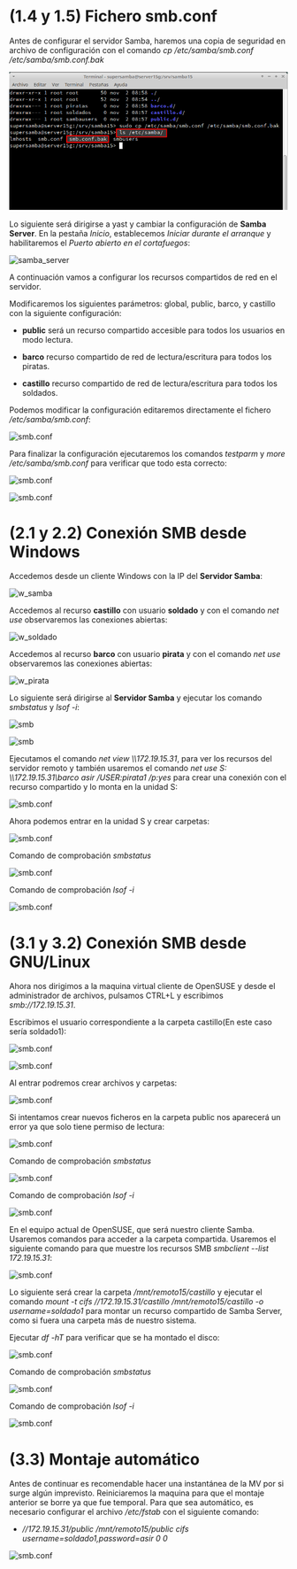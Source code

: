 
# (1.4 y 1.5) Fichero smb.conf

Antes de configurar el servidor Samba, haremos una copia de seguridad en archivo de configuración con el comando _cp /etc/samba/smb.conf /etc/samba/smb.conf.bak_

![smb.conf.bak](img/Seleccion_001.png)

Lo siguiente será dirigirse a yast y cambiar la configuración de **Samba Server**. En la pestaña _Inicio_, establecemos _Iniciar durante el arranque_ y habilitaremos el _Puerto abierto en el cortafuegos_:

![samba_server](img/Selección_003.png)

A continuación vamos a configurar los recursos compartidos de red en el servidor.

Modificaremos los siguientes parámetros: global, public, barco, y castillo con la siguiente configuración:

- **public** será un recurso compartido accesible para todos los usuarios en modo lectura.

- **barco** recurso compartido de red de lectura/escritura para todos los piratas.

- **castillo** recurso compartido de red de lectura/escritura para todos los soldados.

Podemos modificar la configuración editaremos directamente el fichero _/etc/samba/smb.conf_:

![smb.conf](img/Selección_004.png)

Para finalizar la configuración ejecutaremos los comandos _testparm_ y _more /etc/samba/smb.conf_ para verificar que todo esta correcto:

![smb.conf](img/Selección_005.png)

![smb.conf](img/Selección_006.png)

# (2.1 y 2.2) Conexión SMB desde Windows

Accedemos desde un cliente Windows con la IP del **Servidor Samba**:

![w_samba](img/Selección_007.png)

Accedemos al recurso **castillo**  con usuario **soldado** y con el comando _net use_ observaremos las conexiones abiertas:

![w_soldado](img/Selección_008.png)

Accedemos al recurso **barco**  con usuario **pirata** y con el comando _net use_ observaremos las conexiones abiertas:

![w_pirata](img/Selección_009.png)

Lo siguiente será dirigirse al **Servidor Samba** y ejecutar los comando _smbstatus_ y _lsof -i_:

![smb](img/Selección_010.png)

![smb](img/Selección_011.png)

Ejecutamos el comando _net view \\\172.19.15.31_, para ver los recursos del servidor remoto y también usaremos el comando _net use S: \\\172.19.15.31\barco asir /USER:pirata1 /p:yes_ para crear una conexión con el recurso compartido y lo monta en la unidad S:

![smb.conf](img/Selección_013.png)

Ahora podemos entrar en la unidad S y crear carpetas:

![smb.conf](img/Selección_014.png)


Comando de comprobación _smbstatus_

![smb.conf](img/Selección_015.png)

Comando de comprobación _lsof -i_

![smb.conf](img/Selección_016.png)


# (3.1 y 3.2) Conexión SMB desde GNU/Linux			

Ahora nos dirigimos a la maquina virtual cliente de OpenSUSE y desde el administrador de archivos, pulsamos CTRL+L y escribimos _smb://172.19.15.31_.

Escribimos el usuario correspondiente a la carpeta castillo(En este caso sería soldado1):

![smb.conf](img/Selección_017.png)

![smb.conf](img/Selección_018.png)

Al entrar podremos crear archivos y carpetas:

![smb.conf](img/Selección_019.png)

Si intentamos crear nuevos ficheros en la carpeta public nos aparecerá un error ya que solo tiene permiso de lectura:

![smb.conf](img/Selección_020.png)

Comando de comprobación _smbstatus_

![smb.conf](img/Selección_021.png)

Comando de comprobación _lsof -i_

![smb.conf](img/Selección_022.png)

En el equipo actual de OpenSUSE, que será nuestro cliente Samba. Usaremos comandos para acceder a la carpeta compartida. Usaremos el siguiente comando para que muestre los recursos SMB _smbclient --list 172.19.15.31_:

![smb.conf](img/Selección_025.png)

Lo siguiente será crear la carpeta _/mnt/remoto15/castillo_ y ejecutar el comando _mount -t cifs //172.19.15.31/castillo /mnt/remoto15/castillo -o username=soldado1_ para montar un recurso compartido de Samba Server, como si fuera una carpeta más de nuestro sistema.

Ejecutar _df -hT_ para verificar que se ha montado el disco:

![smb.conf](img/Selección_026.png)

Comando de comprobación _smbstatus_

![smb.conf](img/Selección_027.png)

Comando de comprobación _lsof -i_

![smb.conf](img/Selección_028.png)

# (3.3) Montaje automático			

Antes de continuar es recomendable hacer una instantánea de la MV por si surge algún imprevisto.
Reiniciaremos la maquina para que el montaje anterior se borre ya que fue temporal.
Para que sea automático, es necesario configurar el archivo _/etc/fstab_ con el siguiente comando:

- _//172.19.15.31/public /mnt/remoto15/public cifs username=soldado1,password=asir 0 0_

![smb.conf](img/Selección_029.png)
